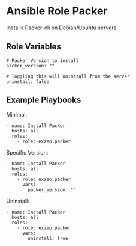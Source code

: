 Ansible Role Packer
=========

Installs Packer-cli on Debian/Ubuntu servers. 

Role Variables
--------------

```
# Packer Version to install
packer_version: ""

# Toggling this will uninstall from the server
uninstall: false
```

Example Playbooks
----------------

Minimal:
```
- name: Install Packer
  hosts: all
  roles:
    - role: exzeo.packer
```

Specific Version:
```
- name: Install Packer
  hosts: all
  roles:
    - role: exzeo.packer
      vars:
        packer_version: ""
```

Uninstall:
```
- name: Install Packer
  hosts: all
  roles:
    - role: exzeo.packer
      vars:
        uninstall: true
```